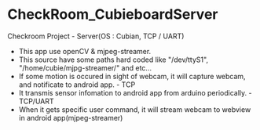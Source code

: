 # CheckRoom_CubieboardServer
Checkroom Project - Server(OS : Cubian, TCP / UART)

- This app use openCV & mjpeg-streamer.
- This source have some paths hard coded like "/dev/ttyS1", "/home/cubie/mjpg-streamer/" and etc...
- If some motion is occured in sight of webcam, it will capture webcam, and notificate to android app. - TCP
- It transmis sensor infomation to android app from arduino periodically. - TCP/UART
- When it gets specific user command, it will stream webcam to webview in android app(mjpeg-streamer)
